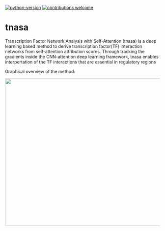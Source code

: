 [![python-version](https://img.shields.io/badge/python-3.9-blue.svg)](https://www.python.org/downloads/release/python-390/)
[![contributions welcome](https://img.shields.io/badge/contributions-welcome-brightgreen.svg?style=flat)](https://github.com/rzzli/tnasa/issues)

# tnasa
Transcription Factor Network Analysis with Self-Attention (tnasa) is a deep learning based method to derive transcription factor(TF) interaction networks from self-attention attribution scores. Through tracking the gradients inside the CNN-attention deep learning framework, tnasa enables interpertation of the TF interactions that are essential in regulatory regions 

Graphical overview of the method:

<p align="center">
<img src="https://github.com/rzzli/tnasa/blob/main/image/flow1.jpg" width="900" height="480">
</p>


